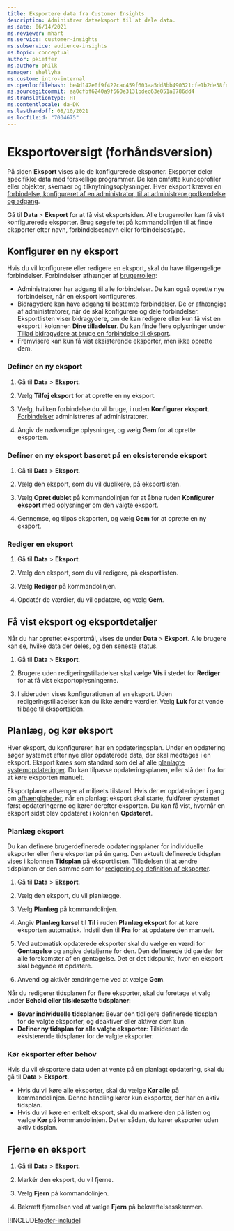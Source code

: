 ```yaml
---
title: Eksportere data fra Customer Insights
description: Administrer dataeksport til at dele data.
ms.date: 06/14/2021
ms.reviewer: mhart
ms.service: customer-insights
ms.subservice: audience-insights
ms.topic: conceptual
author: pkieffer
ms.author: philk
manager: shellyha
ms.custom: intro-internal
ms.openlocfilehash: be4d142e0f9f422cac459f603aa5dd8bb490321cfe1b2de58f4a128ae56f4ba3
ms.sourcegitcommit: aa0cfbf6240a9f560e3131bdec63e051a8786dd4
ms.translationtype: HT
ms.contentlocale: da-DK
ms.lasthandoff: 08/10/2021
ms.locfileid: "7034675"
---
```

# <a name="exports-preview-overview"></a>Eksportoversigt (forhåndsversion)

På siden **Eksport** vises alle de konfigurerede eksporter. Eksporter deler specifikke data med forskellige programmer. De kan omfatte kundeprofiler eller objekter, skemaer og tilknytningsoplysninger. Hver eksport kræver en [forbindelse, konfigureret af en administrator, til at administrere godkendelse og adgang](connections.md).

Gå til **Data** > **Eksport** for at få vist eksportsiden. Alle brugerroller kan få vist konfigurerede eksporter. Brug søgefeltet på kommandolinjen til at finde eksporter efter navn, forbindelsesnavn eller forbindelsestype.

## <a name="set-up-a-new-export"></a>Konfigurer en ny eksport

Hvis du vil konfigurere eller redigere en eksport, skal du have tilgængelige forbindelser. Forbindelser afhænger af [brugerrollen](permissions.md):
- Administratorer har adgang til alle forbindelser. De kan også oprette nye forbindelser, når en eksport konfigureres.
- Bidragydere kan have adgang til bestemte forbindelser. De er afhængige af administratorer, når de skal konfigurere og dele forbindelser. Eksportlisten viser bidragydere, om de kan redigere eller kun få vist en eksport i kolonnen **Dine tilladelser**. Du kan finde flere oplysninger under [Tillad bidragydere at bruge en forbindelse til eksport](connections.md#allow-contributors-to-use-a-connection-for-exports).
- Fremvisere kan kun få vist eksisterende eksporter, men ikke oprette dem.

### <a name="define-a-new-export"></a>Definer en ny eksport

1. Gå til **Data** > **Eksport**.

1. Vælg **Tilføj eksport** for at oprette en ny eksport.

1. Vælg, hvilken forbindelse du vil bruge, i ruden **Konfigurer eksport**. [Forbindelser](connections.md) administreres af administratorer. 

1. Angiv de nødvendige oplysninger, og vælg **Gem** for at oprette eksporten.

### <a name="define-a-new-export-based-on-an-existing-export"></a>Definer en ny eksport baseret på en eksisterende eksport

1. Gå til **Data** > **Eksport**.

1. Vælg den eksport, som du vil duplikere, på eksportlisten.

1. Vælg **Opret dublet** på kommandolinjen for at åbne ruden **Konfigurer eksport** med oplysninger om den valgte eksport.

1. Gennemse, og tilpas eksporten, og vælg **Gem** for at oprette en ny eksport.

### <a name="edit-an-export"></a>Rediger en eksport

1. Gå til **Data** > **Eksport**.

1. Vælg den eksport, som du vil redigere, på eksportlisten.

1. Vælg **Rediger** på kommandolinjen.

1. Opdatér de værdier, du vil opdatere, og vælg **Gem**.

## <a name="view-exports-and-export-details"></a>Få vist eksport og eksportdetaljer

Når du har oprettet eksportmål, vises de under **Data** > **Eksport**. Alle brugere kan se, hvilke data der deles, og den seneste status.

1. Gå til **Data** > **Eksport**.

1. Brugere uden redigeringstilladelser skal vælge **Vis** i stedet for **Rediger** for at få vist eksportoplysningerne.

1. I sideruden vises konfigurationen af en eksport. Uden redigeringstilladelser kan du ikke ændre værdier. Vælg **Luk** for at vende tilbage til eksportsiden.

## <a name="schedule-and-run-exports"></a>Planlæg, og kør eksport

Hver eksport, du konfigurerer, har en opdateringsplan. Under en opdatering søger systemet efter nye eller opdaterede data, der skal medtages i en eksport. Eksport køres som standard som del af alle [planlagte systemopdateringer](system.md#schedule-tab). Du kan tilpasse opdateringsplanen, eller slå den fra for at køre eksporten manuelt.

Eksportplaner afhænger af miljøets tilstand. Hvis der er opdateringer i gang om [afhængigheder](system.md#refresh-policies), når en planlagt eksport skal starte, fuldfører systemet først opdateringerne og kører derefter eksporten. Du kan få vist, hvornår en eksport sidst blev opdateret i kolonnen **Opdateret**.

### <a name="schedule-exports"></a>Planlæg eksport

Du kan definere brugerdefinerede opdateringsplaner for individuelle eksporter eller flere eksporter på én gang. Den aktuelt definerede tidsplan vises i kolonnen **Tidsplan** på eksportlisten. Tilladelsen til at ændre tidsplanen er den samme som for [redigering og definition af eksporter](export-destinations.md#set-up-a-new-export). 

1. Gå til **Data** > **Eksport**.

1. Vælg den eksport, du vil planlægge.

1. Vælg **Planlæg** på kommandolinjen.

1. Angiv **Planlæg kørsel** til **Til** i ruden **Planlæg eksport** for at køre eksporten automatisk. Indstil den til **Fra** for at opdatere den manuelt.

1. Ved automatisk opdaterede eksporter skal du vælge en værdi for **Gentagelse** og angive detaljerne for den. Den definerede tid gælder for alle forekomster af en gentagelse. Det er det tidspunkt, hvor en eksport skal begynde at opdatere.

1. Anvend og aktivér ændringerne ved at vælge **Gem**.

Når du redigerer tidsplanen for flere eksporter, skal du foretage et valg under **Behold eller tilsidesætte tidsplaner**:
- **Bevar individuelle tidsplaner**: Bevar den tidligere definerede tidsplan for de valgte eksporter, og deaktiver eller aktiver dem kun.
- **Definer ny tidsplan for alle valgte eksporter**: Tilsidesæt de eksisterende tidsplaner for de valgte eksporter.

### <a name="run-exports-on-demand"></a>Kør eksporter efter behov

Hvis du vil eksportere data uden at vente på en planlagt opdatering, skal du gå til **Data** > **Eksport**.

- Hvis du vil køre alle eksporter, skal du vælge **Kør alle** på kommandolinjen. Denne handling kører kun eksporter, der har en aktiv tidsplan.
- Hvis du vil køre en enkelt eksport, skal du markere den på listen og vælge **Kør** på kommandolinjen. Det er sådan, du kører eksporter uden aktiv tidsplan. 

## <a name="remove-an-export"></a>Fjerne en eksport

1. Gå til **Data** > **Eksport**.

1. Markér den eksport, du vil fjerne.

1. Vælg **Fjern** på kommandolinjen.

1. Bekræft fjernelsen ved at vælge **Fjern** på bekræftelsesskærmen.


[!INCLUDE[footer-include](../includes/footer-banner.md)]
